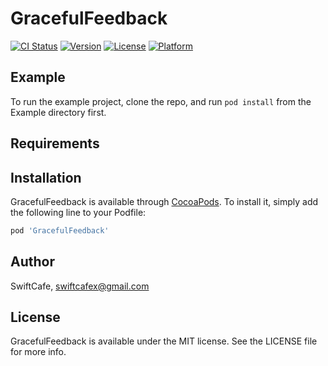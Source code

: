 # GracefulFeedback

[![CI Status](http://img.shields.io/travis/SwiftCafe/GracefulFeedback.svg?style=flat)](https://travis-ci.org/SwiftCafe/GracefulFeedback)
[![Version](https://img.shields.io/cocoapods/v/GracefulFeedback.svg?style=flat)](http://cocoapods.org/pods/GracefulFeedback)
[![License](https://img.shields.io/cocoapods/l/GracefulFeedback.svg?style=flat)](http://cocoapods.org/pods/GracefulFeedback)
[![Platform](https://img.shields.io/cocoapods/p/GracefulFeedback.svg?style=flat)](http://cocoapods.org/pods/GracefulFeedback)

## Example

To run the example project, clone the repo, and run `pod install` from the Example directory first.

## Requirements

## Installation

GracefulFeedback is available through [CocoaPods](http://cocoapods.org). To install
it, simply add the following line to your Podfile:

```ruby
pod 'GracefulFeedback'
```

## Author

SwiftCafe, swiftcafex@gmail.com

## License

GracefulFeedback is available under the MIT license. See the LICENSE file for more info.
